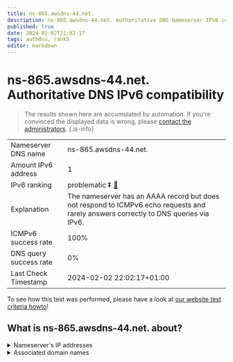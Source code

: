 ```yaml
---
title: ns-865.awsdns-44.net.
description: ns-865.awsdns-44.net. Authoritative DNS Nameserver IPv6 compatibility
published: true
date: 2024-02-02T21:02:17
tags: authdns, rank5
editor: markdown
---
```


# ns-865.awsdns-44.net. Authoritative DNS IPv6 compatibility

> The results shown here are accumulated by automation. If you're convinced the displayed data is wrong, please [contact the administrators](/howto/chat). 
{.is-info}




|   |   |
| - | - |
| Nameserver DNS name | ns-865.awsdns-44.net.
| Amount IPv6 address | 1
| IPv6 ranking | problematic :arrow_double_down: [🔗](/howto/ranking) |
| Explanation | The nameserver has an AAAA record but does not respond to ICMPv6 echo requests and rarely answers correctly to DNS queries via IPv6. |
| ICMPv6 success rate | 100%|
| DNS query success rate | 0% |
| Last Check Timestamp | 2024-02-02 22:02:17+01:00 |

To see how this test was performed, please have a look at [our website test criteria howto](/howto/testcriteria/authdns)!


## What is ns-865.awsdns-44.net. about?




<details>
<summary>Nameserver's IP addresses</summary>

2600:9000:5303:6100::1

</details>



<details>
<summary>Associated domain names</summary>

www.ign.com

</details>
